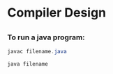 # Compiler Design

##

### To run a java program:
```java
javac filename.java
```

```java
java filename
```
